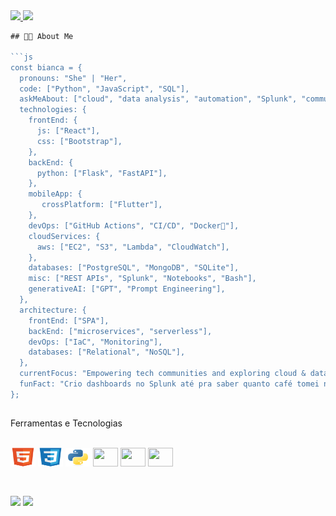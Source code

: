 <div style="display: inline-flex">
  <a href="https://github.com/BiancaAbbamonte">
  <img height="150em" src="https://github-readme-stats-sigma-five.vercel.app/api?username=BiancaAbbamonte&show_icons=true&theme=radical&include_all_commits=true&count_private=true"/>
  <img height="150em" src="https://github-readme-stats-sigma-five.vercel.app/api/top-langs/?username=BiancaAbbamonte&layout=compact&theme=radical"/>
</div>

```javascript
## 👩‍💻 About Me

```js
const bianca = {
  pronouns: "She" | "Her",
  code: ["Python", "JavaScript", "SQL"],
  askMeAbout: ["cloud", "data analysis", "automation", "Splunk", "communities of practice"],
  technologies: {
    frontEnd: {
      js: ["React"],
      css: ["Bootstrap"],
    },
    backEnd: {
      python: ["Flask", "FastAPI"],
    },
    mobileApp: {
       crossPlatform: ["Flutter"],
    },
    devOps: ["GitHub Actions", "CI/CD", "Docker🐳"],
    cloudServices: {
      aws: ["EC2", "S3", "Lambda", "CloudWatch"],
    },
    databases: ["PostgreSQL", "MongoDB", "SQLite"],
    misc: ["REST APIs", "Splunk", "Notebooks", "Bash"],
    generativeAI: ["GPT", "Prompt Engineering"],
  },
  architecture: {
    frontEnd: ["SPA"],
    backEnd: ["microservices", "serverless"],
    devOps: ["IaC", "Monitoring"],
    databases: ["Relational", "NoSQL"],
  },
  currentFocus: "Empowering tech communities and exploring cloud & data solutions ☁️📊",
  funFact: "Crio dashboards no Splunk até pra saber quanto café tomei na semana ☕📈"
};

```
 
##

Ferramentas e Tecnologias
<div style="display: inline_block"><br>
  <img align="center" height="30" width="40" src="https://raw.githubusercontent.com/devicons/devicon/master/icons/html5/html5-original.svg">
  <img align="center" height="30" width="40" src="https://raw.githubusercontent.com/devicons/devicon/master/icons/css3/css3-original.svg">
  <img align="center" height="30" width="40" src="https://raw.githubusercontent.com/devicons/devicon/master/icons/python/python-original.svg">
  <img align="center" height="30" width="40" src="https://cdn.jsdelivr.net/gh/devicons/devicon/icons/flutter/flutter-original.svg">
  <img align="center" height="30" width="40" src="https://cdn.jsdelivr.net/gh/devicons/devicon/icons/java/java-original.svg">
<img align="center" height="30" width="40" src="https://cdn.jsdelivr.net/gh/devicons/devicon/icons/kotlin/kotlin-original.svg">
</div>
  
##
  
<div style="display: inline_block"><br>
<a href="https://www.linkedin.com/in/biancaabbamonte/" target="_blank"><img src="https://img.shields.io/badge/-LinkedIn-%230077B5?style=for-the-badge&logo=linkedin&logoColor=white" target="_blank"></a>
 <a href = "mailto:abbamontebianca@gmail.com"><img src="https://img.shields.io/badge/-Gmail-%23333?style=for-the-badge&logo=gmail&logoColor=white" target="_blank"></a>
</div>
